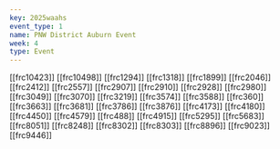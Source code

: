 ```yaml
---
key: 2025waahs
event_type: 1
name: PNW District Auburn Event
week: 4
type: Event
---
```

[[frc10423]]
[[frc10498]]
[[frc1294]]
[[frc1318]]
[[frc1899]]
[[frc2046]]
[[frc2412]]
[[frc2557]]
[[frc2907]]
[[frc2910]]
[[frc2928]]
[[frc2980]]
[[frc3049]]
[[frc3070]]
[[frc3219]]
[[frc3574]]
[[frc3588]]
[[frc360]]
[[frc3663]]
[[frc3681]]
[[frc3786]]
[[frc3876]]
[[frc4173]]
[[frc4180]]
[[frc4450]]
[[frc4579]]
[[frc488]]
[[frc4915]]
[[frc5295]]
[[frc5683]]
[[frc8051]]
[[frc8248]]
[[frc8302]]
[[frc8303]]
[[frc8896]]
[[frc9023]]
[[frc9446]]
